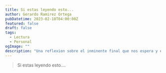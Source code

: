 ```yaml
---
title: Si estas leyendo esto...
author: Gerardo Ramirez Ortega
pubDatetime: 2023-02-18T04:00:00Z
featured: false
draft: false
tags:
  - Lectura
  - Personal
ogImage: ""
description: "Una reflexion sobre el inminente final que nos espera y el saber que no hay nada que hacer para detenerlo."
---
```


> Si estas leyendo esto....
